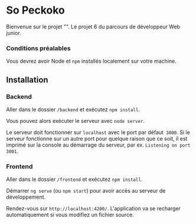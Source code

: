 # So Peckoko #

Bienvenue sur le projet "". Le projet 6 du parcours de développeur Web junior.


### Conditions préalables ###

Vous devrez avoir Node et `npm` installés localement sur votre machine.


## Installation ##


### Backend ###

Aller dans le dossier `/backend` et exécutez `npm install`.

Vous pouvez alors exécuter le serveur avec `node server`.

Le serveur doit fonctionner sur `localhost` avec le port par défaut` 3000`. Si le serveur fonctionne sur un autre port pour quelque raison que ce soit, il est imprimé sur la console au démarrage du serveur, par ex. `Listening on port 3001`.


### Frontend ###

Aller dans le dossier `/frontend` et exécutez `npm install`.

Démarrer `ng serve` (ou `npm start`) pour avoir accès au serveur de développement.

Rendez-vous sur `http://localhost:4200/`. L'application va se recharger automatiquement si vous modifiez un fichier source.

